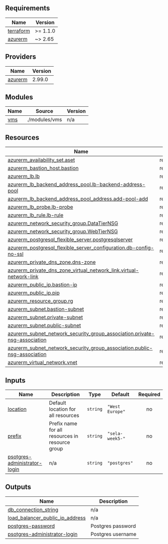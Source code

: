 <!-- BEGIN_TF_DOCS -->
## Requirements

| Name | Version |
|------|---------|
| <a name="requirement_terraform"></a> [terraform](#requirement\_terraform) | >= 1.1.0 |
| <a name="requirement_azurerm"></a> [azurerm](#requirement\_azurerm) | ~> 2.65 |

## Providers

| Name | Version |
|------|---------|
| <a name="provider_azurerm"></a> [azurerm](#provider\_azurerm) | 2.99.0 |

## Modules

| Name | Source | Version |
|------|--------|---------|
| <a name="module_vms"></a> [vms](#module\_vms) | ./modules/vms | n/a |

## Resources

| Name | Type |
|------|------|
| [azurerm_availability_set.aset](https://registry.terraform.io/providers/hashicorp/azurerm/latest/docs/resources/availability_set) | resource |
| [azurerm_bastion_host.bastion](https://registry.terraform.io/providers/hashicorp/azurerm/latest/docs/resources/bastion_host) | resource |
| [azurerm_lb.lb](https://registry.terraform.io/providers/hashicorp/azurerm/latest/docs/resources/lb) | resource |
| [azurerm_lb_backend_address_pool.lb-backend-address-pool](https://registry.terraform.io/providers/hashicorp/azurerm/latest/docs/resources/lb_backend_address_pool) | resource |
| [azurerm_lb_backend_address_pool_address.add-pool-add](https://registry.terraform.io/providers/hashicorp/azurerm/latest/docs/resources/lb_backend_address_pool_address) | resource |
| [azurerm_lb_probe.lb-probe](https://registry.terraform.io/providers/hashicorp/azurerm/latest/docs/resources/lb_probe) | resource |
| [azurerm_lb_rule.lb-rule](https://registry.terraform.io/providers/hashicorp/azurerm/latest/docs/resources/lb_rule) | resource |
| [azurerm_network_security_group.DataTierNSG](https://registry.terraform.io/providers/hashicorp/azurerm/latest/docs/resources/network_security_group) | resource |
| [azurerm_network_security_group.WebTierNSG](https://registry.terraform.io/providers/hashicorp/azurerm/latest/docs/resources/network_security_group) | resource |
| [azurerm_postgresql_flexible_server.postgresqlserver](https://registry.terraform.io/providers/hashicorp/azurerm/latest/docs/resources/postgresql_flexible_server) | resource |
| [azurerm_postgresql_flexible_server_configuration.db-config-no-ssl](https://registry.terraform.io/providers/hashicorp/azurerm/latest/docs/resources/postgresql_flexible_server_configuration) | resource |
| [azurerm_private_dns_zone.dns-zone](https://registry.terraform.io/providers/hashicorp/azurerm/latest/docs/resources/private_dns_zone) | resource |
| [azurerm_private_dns_zone_virtual_network_link.virtual-network-link](https://registry.terraform.io/providers/hashicorp/azurerm/latest/docs/resources/private_dns_zone_virtual_network_link) | resource |
| [azurerm_public_ip.bastion-ip](https://registry.terraform.io/providers/hashicorp/azurerm/latest/docs/resources/public_ip) | resource |
| [azurerm_public_ip.pip](https://registry.terraform.io/providers/hashicorp/azurerm/latest/docs/resources/public_ip) | resource |
| [azurerm_resource_group.rg](https://registry.terraform.io/providers/hashicorp/azurerm/latest/docs/resources/resource_group) | resource |
| [azurerm_subnet.bastion-subnet](https://registry.terraform.io/providers/hashicorp/azurerm/latest/docs/resources/subnet) | resource |
| [azurerm_subnet.private-subnet](https://registry.terraform.io/providers/hashicorp/azurerm/latest/docs/resources/subnet) | resource |
| [azurerm_subnet.public-subnet](https://registry.terraform.io/providers/hashicorp/azurerm/latest/docs/resources/subnet) | resource |
| [azurerm_subnet_network_security_group_association.private-nsg-association](https://registry.terraform.io/providers/hashicorp/azurerm/latest/docs/resources/subnet_network_security_group_association) | resource |
| [azurerm_subnet_network_security_group_association.public-nsg-association](https://registry.terraform.io/providers/hashicorp/azurerm/latest/docs/resources/subnet_network_security_group_association) | resource |
| [azurerm_virtual_network.vnet](https://registry.terraform.io/providers/hashicorp/azurerm/latest/docs/resources/virtual_network) | resource |

## Inputs

| Name | Description | Type | Default | Required |
|------|-------------|------|---------|:--------:|
| <a name="input_location"></a> [location](#input\_location) | Default location for all resources | `string` | `"West Europe"` | no |
| <a name="input_prefix"></a> [prefix](#input\_prefix) | Prefix name for all resources in resource group | `string` | `"sela-week5-"` | no |
| <a name="input_psotgres-administrator-login"></a> [psotgres-administrator-login](#input\_psotgres-administrator-login) | n/a | `string` | `"postgres"` | no |

## Outputs

| Name | Description |
|------|-------------|
| <a name="output_db_connection_string"></a> [db\_connection\_string](#output\_db\_connection\_string) | n/a |
| <a name="output_load_balancer_public_ip_address"></a> [load\_balancer\_public\_ip\_address](#output\_load\_balancer\_public\_ip\_address) | n/a |
| <a name="output_postgres-password"></a> [postgres-password](#output\_postgres-password) | Postgres password |
| <a name="output_psotgres-administrator-login"></a> [psotgres-administrator-login](#output\_psotgres-administrator-login) | Postgres username |
<!-- END_TF_DOCS -->